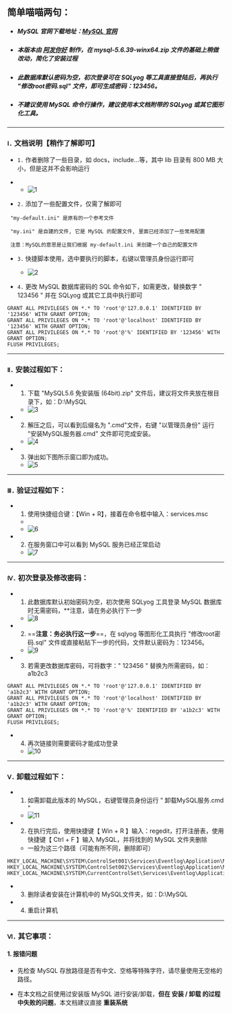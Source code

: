 ## 简单喵喵两句：

+ ##### MySQL 官网下载地址：[MySQL 官网](https://downloads.mysql.com/archives/installer/)

+ ##### 本版本由 [阿发你好](https://www.afanihao.cn) 制作，在 mysql-5.6.39-winx64.zip 文件的基础上稍做改动，简化了安装过程

+ ##### 此数据库默认密码为空，初次登录可在 SQLyog 等工具直接登陆后，再执行 "修改root密码.sql" 文件，即可生成密码：123456。

+ ##### 不建议使用 MySQL 命令行操作，建议使用本文档附带的 SQLyog 或其它图形化工具。


---


### `Ⅰ.` 文档说明【稍作了解即可】


+ `1.`  作者删除了一些目录，如 docs，include...等，其中 lib 目录有 800 MB 大小，但是这并不会影响运行
+ 
	+ ![1](https://user-images.githubusercontent.com/95027227/219433054-fcfb53ef-4619-4e77-834a-25ee1ec1d963.png)


+ `2.` 添加了一些配置文件，仅需了解即可

~~~
 "my-default.ini" 是原有的一个参考文件
 
 "my.ini" 是自建的文件, 它是 MySQL 的配置文件, 里面已经添加了一些常用配置
 
 注意：MySQL的意思是让我们根据 my-default.ini 来创建一个自己的配置文件
~~~


+ `3.` 快捷脚本使用，选中要执行的脚本，右键以管理员身份运行即可

	+ ![2](https://user-images.githubusercontent.com/95027227/219433060-d487cdf1-ee54-40be-95b8-62c9ec105a13.png)


+ `4.` 更改 MySQL 数据库密码的 SQL 命令如下，如需更改，替换数字 " 123456 " 并在 SQLyog 或其它工具中执行即可

```
GRANT ALL PRIVILEGES ON *.* TO 'root'@'127.0.0.1' IDENTIFIED BY '123456' WITH GRANT OPTION;
GRANT ALL PRIVILEGES ON *.* TO 'root'@'localhost' IDENTIFIED BY '123456' WITH GRANT OPTION;
GRANT ALL PRIVILEGES ON *.* TO 'root'@'%' IDENTIFIED BY '123456' WITH GRANT OPTION;
FLUSH PRIVILEGES;
```


***


### `Ⅱ.` 安装过程如下：


+ 1. 下载 "MySQL5.6 免安装版 (64bit).zip" 文件后，建议将文件夹放在根目录下，如：D:\\MySQL

	+ ![3](https://user-images.githubusercontent.com/95027227/219433065-68756039-4fea-41af-bb32-93be7789ab68.png)


+ 2. 解压之后，可以看到后缀名为 ".cmd"文件，右键 "以管理员身份" 运行 "安装MySQL服务器.cmd" 文件即可完成安装。

	+ ![4](https://user-images.githubusercontent.com/95027227/219433076-237b983b-d2af-4c16-8eac-eff53fba6092.png)

+ 3. 弹出如下图所示窗口即为成功。

	+ ![5](https://user-images.githubusercontent.com/95027227/219433083-4576b1a7-c88f-4f4a-908c-8155225c23e1.png)


***

### `Ⅲ.` 验证过程如下：

+ 1. 使用快捷组合键：【Win + R】，接着在命令框中输入：services.msc
	+ 
	+ ![6](https://user-images.githubusercontent.com/95027227/219433090-f02cb5e3-573a-4a08-89af-17876fd16470.png)

+ 2. 在服务窗口中可以看到 MySQL 服务已经正常启动

	+ ![7](https://user-images.githubusercontent.com/95027227/219433097-3a6345e2-f250-4a13-884b-a820797765e0.png)

***

### `Ⅳ.` 初次登录及修改密码：

+ 1. 此数据库默认初始密码为空，初次使用 SQLyog 工具登录 MySQL 数据库时无需密码，**注意，请在务必执行下一步
 
	+ ![8](https://user-images.githubusercontent.com/95027227/219433100-efada4ec-d381-4e97-91ef-330fedf064fd.png)


+ 2. ==**注意：务必执行这一步**==，在 sqlyog 等图形化工具执行 "修改root密码.sql" 文件或直接粘贴下一步的代码，文件默认密码为：123456。

	+ ![9](https://user-images.githubusercontent.com/95027227/219433106-1cb20392-8e0f-48cf-8a5a-0d301f0da08c.png)


+ 3. 若需更改数据库密码，可将数字：" 123456 " 替换为所需密码，如：a1b2c3

```
GRANT ALL PRIVILEGES ON *.* TO 'root'@'127.0.0.1' IDENTIFIED BY 'a1b2c3' WITH GRANT OPTION;
GRANT ALL PRIVILEGES ON *.* TO 'root'@'localhost' IDENTIFIED BY 'a1b2c3' WITH GRANT OPTION;
GRANT ALL PRIVILEGES ON *.* TO 'root'@'%' IDENTIFIED BY 'a1b2c3' WITH GRANT OPTION;
FLUSH PRIVILEGES;
```


+ 4. 再次链接则需要密码才能成功登录

	+ ![10](https://user-images.githubusercontent.com/95027227/219433110-00de58e6-6a3b-462e-b2db-18dc18ea36e0.png)

***

### `Ⅴ.` 卸载过程如下：


+ 1. 如需卸载此版本的 MySQL，右键管理员身份运行 " 卸载MySQL服务.cmd "

	+ ![11](https://user-images.githubusercontent.com/95027227/219433115-7592e937-6b5b-4993-8eaa-092fe704de2f.png)


+ 2. 在执行完后，使用快捷键【 Win + R 】输入：regedit，打开注册表，使用快捷键【 Ctrl + F 】输入 MySQL，并将找到的 MySQL 文件夹删除

	+ 一般为这三个路径（可能有所不同，删除即可）

```
HKEY_LOCAL_MACHINE\SYSTEM\ControlSet001\Services\Eventlog\Application\MySQL
HKEY_LOCAL_MACHINE\SYSTEM\ControlSet002\Services\Eventlog\Application\MySQL
HKEY_LOCAL_MACHINE\SYSTEM\CurrentControlSet\Services\Eventlog\Application\MySQL
```

+ 3. 删除读者安装在计算机中的 MySQL文件夹，如：D:\\MySQL

+ 4. 重启计算机

***

### `Ⅵ.` 其它事项：


#### 1. 报错问题

+ 先检查 MySQL 存放路径是否有中文、空格等特殊字符，请尽量使用无空格的路径。

+ 在本文档之前使用过安装版 MySQL 进行安装/卸载，**但在 安装 / 卸载 的过程中失败的问题**，本文档建议直接 **重装系统**
